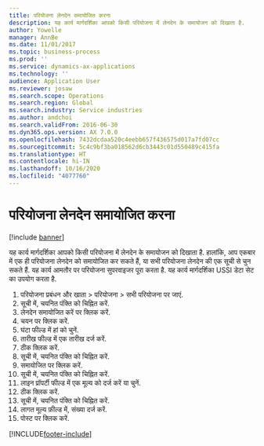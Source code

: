 ```yaml
---
title: परियोजना लेनदेन समायोजित करना
description: यह कार्य मार्गदर्शिका आपको किसी परियोजना में लेनदेन के समायोजन को दिखाता है.
author: Yowelle
manager: AnnBe
ms.date: 11/01/2017
ms.topic: business-process
ms.prod: ''
ms.service: dynamics-ax-applications
ms.technology: ''
audience: Application User
ms.reviewer: josaw
ms.search.scope: Operations
ms.search.region: Global
ms.search.industry: Service industries
ms.author: andchoi
ms.search.validFrom: 2016-06-30
ms.dyn365.ops.version: AX 7.0.0
ms.openlocfilehash: 7432dcdaa520c4eebb657f436575d017a7fd07cc
ms.sourcegitcommit: 5c4c9bf3ba018562d6cb3443c01d550489c415fa
ms.translationtype: HT
ms.contentlocale: hi-IN
ms.lasthandoff: 10/16/2020
ms.locfileid: "4077760"
---
```

# <a name="adjust-project-transactions"></a>परियोजना लेनदेन समायोजित करना

[!include [banner](../../includes/banner.md)]

यह कार्य मार्गदर्शिका आपको किसी परियोजना में लेनदेन के समायोजन को दिखाता है. हालांकि, आप एकबार में एक ही परियोजना लेनदेन को समायोजित कर सकते हैं, या सभी परियोजना लेनदेन की एक सूची से चुन सकते हैं. यह कार्य आमतौर पर परियोजना सुपरवाइजर पूरा करता है. यह कार्य मार्गदर्शिका USSI डेटा सेट का उपयोग करता है.

1. परियोजना प्रबंधन और खाता > परियोजना > सभी परियोजना पर जाएं. 
2. सूची में, चयनित पंक्ति को चिह्नित करें. 
3. लेनदेन समायोजित करें पर क्लिक करें. 
4. चयन पर क्लिक करें. 
5. घंटा फील्ड में हां को चुनें. 
6. तारीख फील्ड में एक तारीख दर्ज करें. 
7. ठीक क्लिक करें. 
8. सूची में, चयनित पंक्ति को चिह्नित करें. 
9. समायोजित पर क्लिक करें. 
10. सूची में, चयनित पंक्ति को चिह्नित करें. 
11. लाइन प्रॉपर्टी फील्ड में एक मूल्य को दर्ज करें या चुनें. 
12. ठीक क्लिक करें. 
13. सूची में, चयनित पंक्ति को चिह्नित करें. 
14. लागत मूल्य फ़ील्ड में, संख्या दर्ज करें. 
15. पोस्ट पर क्लिक करें. 


[!INCLUDE[footer-include](../../includes/footer-banner.md)]